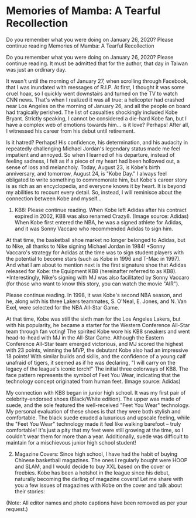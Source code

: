 # Memories of Mamba: A Tearful Recollection

Do you remember what you were doing on January 26, 2020? Please continue reading 
  Memories of Mamba: A Tearful Recollection

Do you remember what you were doing on January 26, 2020? Please continue reading. It must be admitted that for the author, that day in Taiwan was just an ordinary day.

It wasn't until the morning of January 27, when scrolling through Facebook, that I was inundated with messages of R.I.P. At first, I thought it was some cruel hoax, so I quickly went downstairs and turned on the TV to watch CNN news. That's when I realized it was all true: a helicopter had crashed near Los Angeles on the morning of January 26, and all the people on board had tragically perished. The list of casualties shockingly included Kobe Bryant. Strictly speaking, I cannot be considered a die-hard Kobe fan, but I have a complex web of emotions towards him... is it love? Perhaps! After all, I witnessed his career from his debut until retirement.

Is it hatred? Perhaps! His confidence, his determination, and his audacity in repeatedly challenging Michael Jordan's legendary status made me feel impatient and annoyed. So when I learned of his departure, instead of feeling sadness, I felt as if a piece of my heart had been hollowed out, a sense of loss and melancholy. Today, August 23, is Kobe's birth anniversary, and tomorrow, August 24, is "Kobe Day." I always feel obligated to write something to commemorate him, but Kobe's career story is as rich as an encyclopedia, and everyone knows it by heart. It is beyond my abilities to recount every detail. So, instead, I will reminisce about the connection between Kobe and myself... 

1. KB8: Please continue reading. When Kobe left Adidas after his contract expired in 2002, KB8 was also renamed Crazy8. (Image source: Adidas) When Kobe first entered the NBA, he was a signed athlete for Adidas, and it was Sonny Vaccaro who recommended Adidas to sign him.

At that time, the basketball shoe market no longer belonged to Adidas, but to Nike, all thanks to Nike signing Michael Jordan in 1984! *Sonny Vaccaro's strategy for Adidas at the time was to sign student players with the potential to become stars (such as Kobe in 1996 and T-Mac in 1997). And what I am about to mention next is the first signature shoe that Adidas released for Kobe: the Equipment KB8 (hereinafter referred to as KB8). *Interestingly, Nike's signing with MJ was also facilitated by Sonny Vaccaro (for those who want to know this story, you can watch the movie "AIR").

Please continue reading. In 1998, it was Kobe's second NBA season, and he, along with his three Lakers teammates, S. O'Neal, E. Jones, and N. Van Exel, were selected for the NBA All-Star Game.

At that time, Kobe was still the sixth man for the Los Angeles Lakers, but with his popularity, he became a starter for the Western Conference All-Star team through fan voting! The spirited Kobe wore his KB8 sneakers and went head-to-head with MJ in the All-Star Game. Although the Eastern Conference All-Star team emerged victorious, and MJ scored the highest with 23 points, winning the MVP, the debutant Kobe also had an impressive 18 points! With similar builds and skills, and the confidence of a young calf unafraid of tigers, it seemed as if he was declaring, "I will carry on the legacy of the league's iconic torch!" The initial three colorways of KB8. The face pattern represents the symbol of Feet You Wear, indicating that the technology concept originated from human feet. (Image source: Adidas)

My connection with KB8 began in junior high school. It was my first pair of celebrity-endorsed shoes (Black/White edition). The upper was made of suede, and the sole featured the well-received "Feet You Wear" technology. My personal evaluation of these shoes is that they were both stylish and comfortable. The black suede exuded a luxurious and upscale feeling, while the "Feet You Wear" technology made it feel like walking barefoot – truly comfortable! It's just a pity that my feet were still growing at the time, so I couldn't wear them for more than a year. Additionally, suede was difficult to maintain for a mischievous junior high school student! 

2. Magazine Covers: Since high school, I have had the habit of buying Chinese basketball magazines. The ones I regularly bought were HOOP and SLAM, and I would decide to buy XXL based on the cover or freebies. Kobe has been a hotshot in the league since his debut, naturally becoming the darling of magazine covers! Let me share with you a few issues of magazines with Kobe on the cover and talk about their stories:

(Note: All editor names and photo captions have been removed as per your request.)